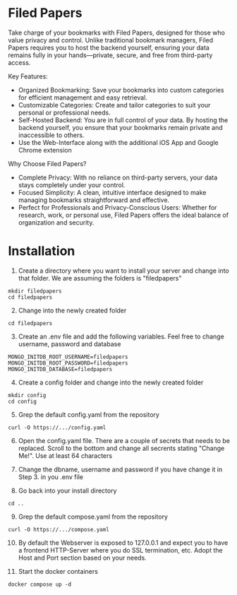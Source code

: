 
Filed Papers
================

Take charge of your bookmarks with Filed Papers, designed for those who value privacy and control. Unlike traditional bookmark managers, Filed Papers requires you to host the backend yourself, ensuring your data remains fully in your hands—private, secure, and free from third-party access.

Key Features:

- Organized Bookmarking: Save your bookmarks into custom categories for efficient management and easy retrieval.
- Customizable Categories: Create and tailor categories to suit your personal or professional needs.
- Self-Hosted Backend: You are in full control of your data. By hosting the backend yourself, you ensure that your bookmarks remain private and inaccessible to others.
- Use the Web-Interface along with the additional iOS App and Google Chrome extension

Why Choose Filed Papers?

- Complete Privacy: With no reliance on third-party servers, your data stays completely under your control.
- Focused Simplicity: A clean, intuitive interface designed to make managing bookmarks straightforward and effective.
- Perfect for Professionals and Privacy-Conscious Users: Whether for research, work, or personal use, Filed Papers offers the ideal balance of organization and security.

# Installation

1. Create a directory where you want to install your server and change into that folder. We are assuming the folders is "filedpapers"

```shell
mkdir filedpapers
cd filedpapers
```

2. Change into the newly created folder

```shell
cd filedpapers
```

3. Create an .env file and add the following variables. Feel free to change username, password and database

```shell
MONGO_INITDB_ROOT_USERNAME=filedpapers
MONGO_INITDB_ROOT_PASSWORD=filedpapers
MONGO_INITDB_DATABASE=filedpapers
```

4. Create a config folder and change into the newly created folder

```shell
mkdir config
cd config
```

5. Grep the default config.yaml from the repository

```shell
curl -O https://.../config.yaml
```

6. Open the config.yaml file. There are a couple of secrets that needs to be replaced. Scroll to the bottom and change all secrents stating "Change Me!". Use at least 64 characters

7. Change the dbname, username and password if you have change it in Step 3. in you .env file

8. Go back into your install directory

```shell
cd ..
```

9. Grep the default compose.yaml from the repository

```shell
curl -O https://.../compose.yaml
```

10. By default the Webserver is exposed to 127.0.0.1 and expect you to have a frontend HTTP-Server where you do SSL termination, etc. Adopt the Host and Port section based on your needs.

11. Start the docker containers

```shell
docker compose up -d
```

